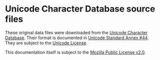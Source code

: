 # Unicode Character Database source files
These original data files were downloaded from the [Unicode Character
Database][UCD]. Their format is documented in [Unicode Standard Annex
#44][UAX44]. They are subject to the [Unicode License][Unicode-DFS-2016].

This documentation itself is subject to the [Mozilla Public License v2.0][MPL].

[UCD]: https://www.unicode.org/Public/UCD/latest/ucd/
[UAX44]: http://www.unicode.org/reports/tr44/
[Unicode-DFS-2016]: https://www.unicode.org/license.txt
[MPL]: https://mozilla.org/MPL/2.0/
